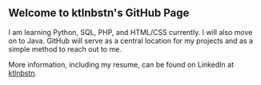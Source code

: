 ## Welcome to ktlnbstn's GitHub Page

I am learning Python, SQL, PHP, and HTML/CSS currently. I will also move on to Java.
GitHub will serve as a central location for my projects and as a simple method to reach out to me. 

More information, including my resume, can be found on LinkedIn at [ktlnbstn](https://www.linkedin.com/in/ktlnbstn/). 



